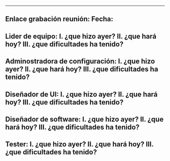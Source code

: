 -------------------------------------------------------------------------------------------------------
Enlace grabación reunión:
Fecha:
-------------------------------------------------------------------------------------------------------
Lider de equipo:
I. ¿que hizo ayer?
II. ¿que hará hoy?
III. ¿que dificultades ha tenido?
-------------------------------------------------------------------------------------------------------
Adminostradora de configuración:
I. ¿que hizo ayer?
II. ¿que hará hoy?
III. ¿que dificultades ha tenido?
-------------------------------------------------------------------------------------------------------
Diseñador de UI:
I. ¿que hizo ayer?
II. ¿que hará hoy?
III. ¿que dificultades ha tenido?
-------------------------------------------------------------------------------------------------------
Diseñador de software:
I. ¿que hizo ayer?
II. ¿que hará hoy?
III. ¿que dificultades ha tenido?
-------------------------------------------------------------------------------------------------------
Tester:
I. ¿que hizo ayer?
II. ¿que hará hoy?
III. ¿que dificultades ha tenido?
-------------------------------------------------------------------------------------------------------

